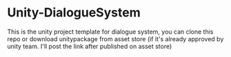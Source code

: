 # Unity-DialogueSystem


This is the unity project template for dialogue system, you can clone this repo or download unitypackage from asset store (if it's already approved by unity team.  I'll post the link after published on asset store)
